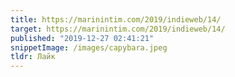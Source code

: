 ```yaml
---
title: https://marinintim.com/2019/indieweb/14/
target: https://marinintim.com/2019/indieweb/14/
published: "2019-12-27 02:41:21"
snippetImage: /images/capybara.jpeg
tldr: Лайк
---
```


